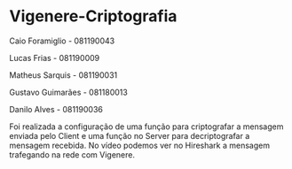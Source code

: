 # Vigenere-Criptografia

Caio Foramiglio - 081190043

Lucas Frias - 081190009

Matheus Sarquis - 081190031

Gustavo Guimarães - 081180013

Danilo Alves - 081190036

Foi realizada a configuração de uma função para criptografar a mensagem enviada pelo Client e uma função no Server para decriptografar a mensagem recebida. No vídeo podemos ver no Hireshark a mensagem trafegando na rede com Vigenere.
